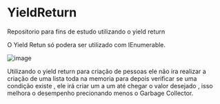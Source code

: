 # YieldReturn
Repositorio para fins de estudo utilizando o yield return

O Yield Retun só podera ser utilizado com IEnumerable.

![image](https://user-images.githubusercontent.com/61892482/223503911-8f76a706-3c3e-4f69-b97f-ac5792edc28c.png)

Utilizando o yield return para criação de pessoas ele não ira realizar a criação de uma lista toda na memoria para depois verificar se uma condição existe , ele irá criar um a um até chegar o valor desejado , isso melhora o desempenho precionando menos o Garbage Collector.
